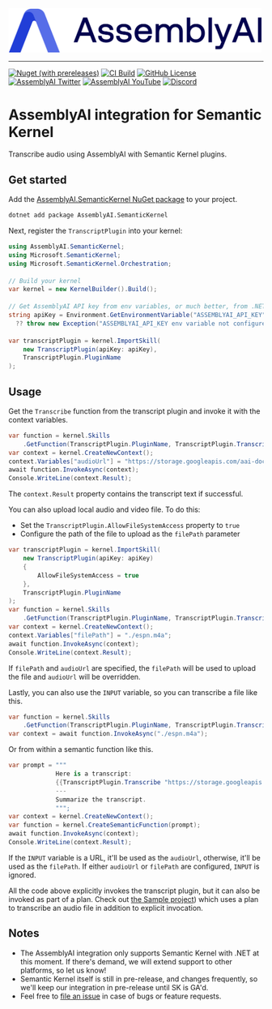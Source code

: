 <img src="https://github.com/AssemblyAI/assemblyai-python-sdk/blob/master/assemblyai.png?raw=true" width="500" alt="AssemblyAI logo"/>

---

[![Nuget (with prereleases)](https://img.shields.io/nuget/vpre/AssemblyAI.SemanticKernel)](https://www.nuget.org/packages/AssemblyAI.SemanticKernel/)
[![CI Build](https://github.com/AssemblyAI/assemblyai-semantic-kernel/actions/workflows/ci.yml/badge.svg)](https://github.com/AssemblyAI/assemblyai-semantic-kernel/actions/workflows/ci.yml)
[![GitHub License](https://img.shields.io/github/license/AssemblyAI/assemblyai-semantic-kernel "GitHub License")](https://github.com/AssemblyAI/assemblyai-semantic-kernel/blob/main/LICENSE)
[![AssemblyAI Twitter](https://img.shields.io/twitter/follow/AssemblyAI?label=%40AssemblyAI&style=social)](https://twitter.com/AssemblyAI)
[![AssemblyAI YouTube](https://img.shields.io/youtube/channel/subscribers/UCtatfZMf-8EkIwASXM4ts0A)](https://www.youtube.com/@AssemblyAI)
[![Discord](https://img.shields.io/discord/875120158014853141?logo=discord&label=Discord&link=https%3A%2F%2Fdiscord.com%2Fchannels%2F875120158014853141&style=social)
](https://discord.gg/5aQNZyq3)

# AssemblyAI integration for Semantic Kernel

Transcribe audio using AssemblyAI with Semantic Kernel plugins.

## Get started

Add the [AssemblyAI.SemanticKernel NuGet package](https://www.nuget.org/packages/AssemblyAI.SemanticKernel) to your project.

```bash
dotnet add package AssemblyAI.SemanticKernel
```

Next, register the `TranscriptPlugin` into your kernel:

```csharp
using AssemblyAI.SemanticKernel;
using Microsoft.SemanticKernel;
using Microsoft.SemanticKernel.Orchestration;

// Build your kernel
var kernel = new KernelBuilder().Build();

// Get AssemblyAI API key from env variables, or much better, from .NET configuration
string apiKey = Environment.GetEnvironmentVariable("ASSEMBLYAI_API_KEY")
  ?? throw new Exception("ASSEMBLYAI_API_KEY env variable not configured.");

var transcriptPlugin = kernel.ImportSkill(
    new TranscriptPlugin(apiKey: apiKey),
    TranscriptPlugin.PluginName
);
```

## Usage

Get the `Transcribe` function from the transcript plugin and invoke it with the context variables.
```csharp
var function = kernel.Skills
    .GetFunction(TranscriptPlugin.PluginName, TranscriptPlugin.TranscribeFunctionName);
var context = kernel.CreateNewContext();
context.Variables["audioUrl"] = "https://storage.googleapis.com/aai-docs-samples/espn.m4a";
await function.InvokeAsync(context);
Console.WriteLine(context.Result);
```

The `context.Result` property contains the transcript text if successful.

You can also upload local audio and video file. To do this:
- Set the `TranscriptPlugin.AllowFileSystemAccess` property to `true`
- Configure the path of the file to upload as the `filePath` parameter

```csharp
var transcriptPlugin = kernel.ImportSkill(
    new TranscriptPlugin(apiKey: apiKey)
    {
        AllowFileSystemAccess = true
    },
    TranscriptPlugin.PluginName
);
var function = kernel.Skills
    .GetFunction(TranscriptPlugin.PluginName, TranscriptPlugin.TranscribeFunctionName);
var context = kernel.CreateNewContext();
context.Variables["filePath"] = "./espn.m4a";
await function.InvokeAsync(context);
Console.WriteLine(context.Result);
```

If `filePath` and `audioUrl` are specified, the `filePath` will be used to upload the file and `audioUrl` will be overridden.

Lastly, you can also use the `INPUT` variable, so you can transcribe a file like this.

```csharp
var function = kernel.Skills
    .GetFunction(TranscriptPlugin.PluginName, TranscriptPlugin.TranscribeFunctionName);
var context = await function.InvokeAsync("./espn.m4a");
```

Or from within a semantic function like this.

```csharp
var prompt = """
             Here is a transcript:
             {{TranscriptPlugin.Transcribe "https://storage.googleapis.com/aai-docs-samples/espn.m4a"}}
             ---
             Summarize the transcript.
             """;
var context = kernel.CreateNewContext();
var function = kernel.CreateSemanticFunction(prompt);
await function.InvokeAsync(context);
Console.WriteLine(context.Result);
```

If the `INPUT` variable is a URL, it'll be used as the `audioUrl`, otherwise, it'll be used as the `filePath`.
If either `audioUrl` or `filePath` are configured, `INPUT` is ignored.

All the code above explicitly invokes the transcript plugin, but it can also be invoked as part of a plan. 
Check out [the Sample project](./src/Sample/Program.cs#L96)) which uses a plan to transcribe an audio file in addition to explicit invocation.

## Notes

- The AssemblyAI integration only supports Semantic Kernel with .NET at this moment. 
If there's demand, we will extend support to other platforms, so let us know!
- Semantic Kernel itself is still in pre-release, and changes frequently, so we'll keep our integration in pre-release until SK is GA'd.
- Feel free to [file an issue](https://github.com/AssemblyAI/assemblyai-semantic-kernel/issues) in case of bugs or feature requests.
